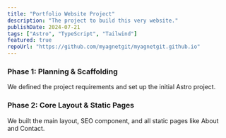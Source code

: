 ```yaml
---
title: "Portfolio Website Project"
description: "The project to build this very website."
publishDate: 2024-07-21
tags: ["Astro", "TypeScript", "Tailwind"]
featured: true
repoUrl: "https://github.com/myagnetgit/myagnetgit.github.io"
---
```

### Phase 1: Planning & Scaffolding
We defined the project requirements and set up the initial Astro project.

### Phase 2: Core Layout & Static Pages
We built the main layout, SEO component, and all static pages like About and Contact.